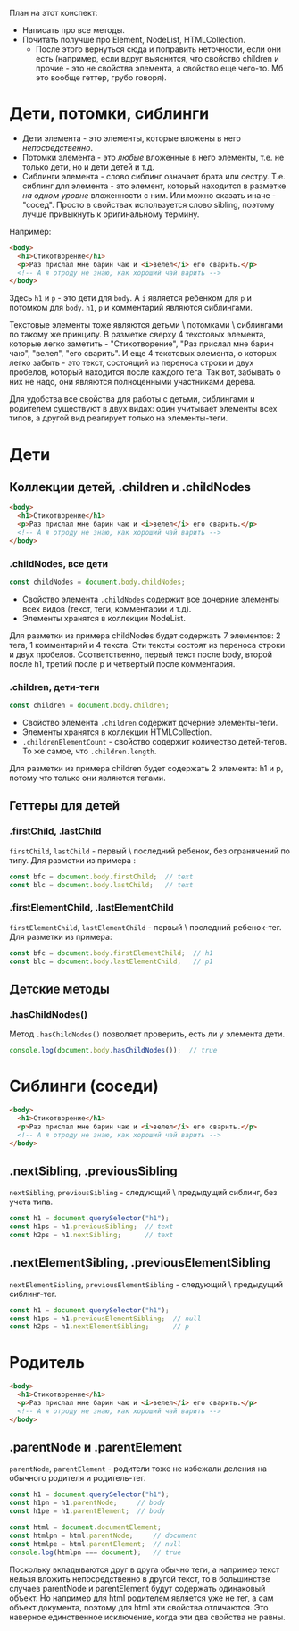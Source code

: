 План на этот конспект:

* Написать про все методы.
* Почитать получше про Element, NodeList, HTMLCollection.
  * После этого вернуться сюда и поправить неточности, если они есть (например, если вдруг выяснится, что свойство children и прочие - это не свойства элемента, а свойство еще чего-то. Мб это вообще геттер, грубо говоря).



# Дети, потомки, сиблинги

* Дети элемента - это элементы, которые вложены в него *непосредственно*.
* Потомки элемента - это *любые* вложенные в него элементы, т.е. не только дети, но и дети детей и т.д.
* Сиблинги элемента - слово сиблинг означает брата или сестру. Т.е. сиблинг для элемента - это элемент, который находится в разметке *на одном уровне* вложенности с ним. Или можно сказать иначе - "сосед". Просто в свойствах используется слово sibling, поэтому лучше привыкнуть к оригинальному термину.

 Например:

```html
<body>
  <h1>Стихотворение</h1>
  <p>Раз прислал мне барин чаю и <i>велел</i> его сварить.</p>
  <!-- А я отроду не знаю, как хороший чай варить -->
</body>
```

Здесь `h1` и `p` - это дети для `body`. А `i` является ребенком для `p` и потомком для `body`.  `h1`, `p` и комментарий являются сиблингами.

Текстовые элементы тоже являются детьми \ потомками \ сиблингами по такому же принципу. В разметке сверху 4 текстовых элемента, которые легко заметить - "Стихотворение", "Раз прислал мне барин чаю", "велел", "его сварить". И еще 4 текстовых элемента, о которых легко забыть - это текст, состоящий из переноса строки и двух пробелов, который находится после каждого тега. Так вот, забывать о них не надо, они являются полноценными участниками дерева.

Для удобства все свойства для работы с детьми, сиблингами и родителем существуют в двух видах: один учитывает элементы всех типов, а другой вид реагирует только на элементы-теги.

# Дети

## Коллекции детей, .children и .childNodes

```html
<body>
  <h1>Стихотворение</h1>
  <p>Раз прислал мне барин чаю и <i>велел</i> его сварить.</p>
  <!-- А я отроду не знаю, как хороший чай варить -->
</body>
```

### .childNodes, все дети

```javascript
const childNodes = document.body.childNodes;
```

* Свойство элемента `.childNodes` содержит все дочерние элементы всех видов (текст, теги, комментарии и т.д).
* Элементы хранятся в коллекции NodeList.

Для разметки из примера childNodes будет содержать 7 элементов: 2 тега, 1 комментарий и 4 текста. Эти тексты состоят из переноса строки и двух пробелов. Соответственно, первый текст после body, второй после h1, третий после p и четвертый после комментария.

### .children, дети-теги

```javascript
const children = document.body.children;
```

* Свойство элемента `.children` содержит дочерние элементы-теги.
* Элементы хранятся в коллекции HTMLCollection.
* `.childrenElementCount` - свойство содержит количество детей-тегов. То же самое, что `.children.length`.

Для разметки из примера children будет содержать 2 элемента: h1 и p, потому что только они являются тегами.

## Геттеры для детей

### .firstChild, .lastChild

`firstChild`, `lastChild` - первый \ последний ребенок, без ограничений по типу. Для разметки из примера :

```javascript
const bfc = document.body.firstChild;  // text
const blc = document.body.lastChild;   // text
```

### .firstElementChild, .lastElementChild

`firstElementChild`, `lastElementChild` - первый \ последний ребенок-тег. Для разметки из примера:

```javascript
const bfc = document.body.firstElementChild;  // h1
const blc = document.body.lastElementChild;   // p1
```

## Детские методы

### .hasChildNodes()

Метод `.hasChildNodes()` позволяет проверить, есть ли у элемента дети.

```javascript
console.log(document.body.hasChildNodes());  // true
```

# Сиблинги (соседи)

```html
<body>
  <h1>Стихотворение</h1>
  <p>Раз прислал мне барин чаю и <i>велел</i> его сварить.</p>
  <!-- А я отроду не знаю, как хороший чай варить -->
</body>
```

## .nextSibling, .previousSibling

`nextSibling`, `previousSibling` - следующий \ предыдущий сиблинг, без учета типа.

```javascript
const h1 = document.querySelector("h1");
const h1ps = h1.previousSibling;  // text
const h2ps = h1.nextSibling;      // text
```

## .nextElementSibling, .previousElementSibling

`nextElementSibling`, `previousElementSibling` - следующий \ предыдущий сиблинг-тег.

```javascript
const h1 = document.querySelector("h1");
const h1ps = h1.previousElementSibling;  // null
const h2ps = h1.nextElementSibling;      // p
```

# Родитель

```html
<body>
  <h1>Стихотворение</h1>
  <p>Раз прислал мне барин чаю и <i>велел</i> его сварить.</p>
  <!-- А я отроду не знаю, как хороший чай варить -->
</body>
```

## .parentNode и .parentElement

`parentNode`, `parentElement` - родители тоже не избежали деления на обычного родителя и родитель-тег.

```javascript
const h1 = document.querySelector("h1");
const h1pn = h1.parentNode;     // body
const h1pe = h1.parentElement;  // body
```

```javascript
const html = document.documentElement;
const htmlpn = html.parentNode;     // document
const htmlpe = html.parentElement;  // null
console.log(htmlpn === document);   // true
```

Поскольку вкладываются друг в друга обычно теги, а например текст нельзя вложить непосредственно в другой текст, то в большинстве случаев parentNode и parentElement будут содержать одинаковый объект. Но например для html родителем является уже не тег, а сам объект документа, поэтому для html эти свойства отличаются. Это наверное единственное исключение, когда эти два свойства не равны.